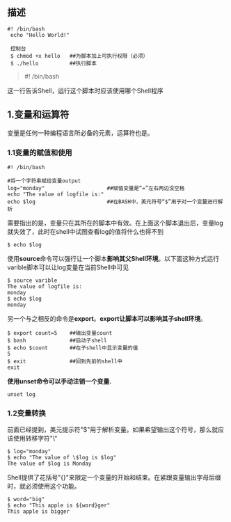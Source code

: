 ## 描述

```SHELL
#! /bin/bash
 echo "Hello World!"
 
 控制台
 $ chmod +x hello	##为脚本加上可执行权限（必须）
 $ ./hello			##执行脚本
```



> #! /bin/bash

这一行告诉Shell，运行这个脚本时应该使用哪个Shell程序



## 1.变量和运算符

变量是任何一种编程语言所必备的元素，运算符也是。

### 1.1变量的赋值和使用

```shell
#! /bin/bash

#将一个字符串赋给变量output
log="monday"					##赋值变量是“=”左右两边没空格
echo "The value of logfile is:"
echo $log						##在BASH中，美元符号“$”用于对一个变量进行解析
```



需要指出的是，变量只在其所在的脚本中有效。在上面这个脚本退出后，变量log就失效了，此时在shell中试图查看log的值将什么也得不到

```shell
$ echo $log
```



使用**source**命令可以强行让一个脚本**影响其父Shell环境**。以下面这种方式运行varible脚本可以让log变量在当前Shell中可见

```shell
$ source varible
The value of logfile is:
monday
$ echo $log
monday
```



另一个与之相反的命令是**export**。**export让脚本可以影响其子shell环境**。

```shell
$ export count=5	##输出变量count
$ bash				##启动子shell
$ echo $count		##在子shell中显示变量的值
5		
$ exit				##回到先前的shell中
exit
```



**使用unset命令可以手动注销一个变量.**

```shell
unset log
```

### 1.2变量转换

前面已经提到，美元提示符"$"用于解析变量。如果希望输出这个符号，那么就应该使用转移字符"\\"

```shell
$ log="monday"
$ echo "The value of \$log is $log"
The value of $log is Monday
```



Shell提供了花括号"{}"来限定一个变量的开始和结束。在紧跟变量输出字母后缀时，就必须使用这个功能。

```shell
$ word="big"
$ echo "This apple is ${word}ger"
This apple is bigger
```



